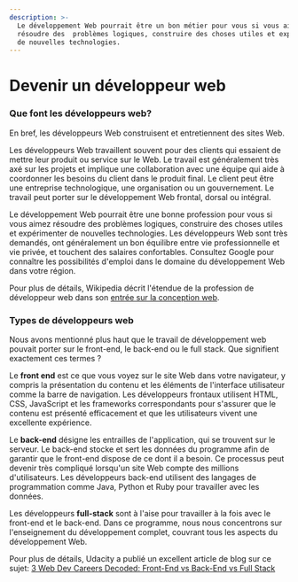 ```yaml
---
description: >-
  Le développement Web pourrait être un bon métier pour vous si vous aimez
  résoudre des  problèmes logiques, construire des choses utiles et expérimenter
  de nouvelles technologies.
---
```


# Devenir un développeur web

### Que font les développeurs web?

En bref, les développeurs Web construisent et entretiennent des sites Web.

Les développeurs Web travaillent souvent pour des clients qui essaient de mettre leur produit ou service sur le Web. Le travail est généralement très axé sur les projets et implique une collaboration avec une équipe qui aide à coordonner les besoins du client dans le produit final. Le client peut être une entreprise technologique, une organisation ou un gouvernement. Le travail peut porter sur le développement Web frontal, dorsal ou intégral.

Le développement Web pourrait être une bonne profession pour vous si vous aimez résoudre des problèmes logiques, construire des choses utiles et expérimenter de nouvelles technologies. Les développeurs Web sont très demandés, ont généralement un bon équilibre entre vie professionnelle et vie privée, et touchent des salaires confortables. Consultez Google pour connaître les possibilités d'emploi dans le domaine du développement Web dans votre région.

Pour plus de détails, Wikipedia décrit l'étendue de la profession de développeur web dans son [entrée sur la conception web](https://en.wikipedia.org/wiki/Web_design).

### Types de développeurs web

Nous avons mentionné plus haut que le travail de développement web pouvait porter sur le front-end, le back-end ou le full stack. Que signifient exactement ces termes ?

Le **front end** est ce que vous voyez sur le site Web dans votre navigateur, y compris la présentation du contenu et les éléments de l'interface utilisateur comme la barre de navigation. Les développeurs frontaux utilisent HTML, CSS, JavaScript et les frameworks correspondants pour s'assurer que le contenu est présenté efficacement et que les utilisateurs vivent une excellente expérience.

Le **back-end** désigne les entrailles de l'application, qui se trouvent sur le serveur. Le back-end stocke et sert les données du programme afin de garantir que le front-end dispose de ce dont il a besoin. Ce processus peut devenir très compliqué lorsqu'un site Web compte des millions d'utilisateurs. Les développeurs back-end utilisent des langages de programmation comme Java, Python et Ruby pour travailler avec les données.

Les développeurs **full-stack** sont à l'aise pour travailler à la fois avec le front-end et le back-end. Dans ce programme, nous nous concentrons sur l'enseignement du développement complet, couvrant tous les aspects du développement Web.

Pour plus de détails, Udacity a publié un excellent article de blog sur ce sujet: [3 Web Dev Careers Decoded: Front-End vs Back-End vs Full Stack](http://blog.udacity.com/2014/12/front-end-vs-back-end-vs-full-stack-web-developers.html)


